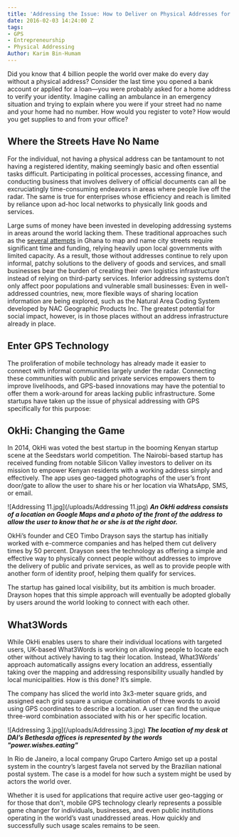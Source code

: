 ```yaml
---
title: 'Addressing the Issue: How to Deliver on Physical Addresses for the Poor'
date: 2016-02-03 14:24:00 Z
tags:
- GPS
- Entrepreneurship
- Physical Addressing
Author: Karim Bin-Humam
---
```


Did you know that 4 billion people the world over make do every day without a physical address? Consider the last time you opened a bank account or applied for a loan—you were probably asked for a home address to verify your identity. Imagine calling an ambulance in an emergency situation and trying to explain where you were if your street had no name and your home had no number. How would you register to vote? How would you get supplies to and from your office?

<!--more-->

## Where the Streets Have No Name

For the individual, not having a physical address can be tantamount to not having a registered identity, making seemingly basic and often essential tasks difficult. Participating in political processes, accessing finance, and conducting business that involves delivery of official documents can all be excruciatingly time-consuming endeavors in areas where people live off the radar. The same is true for enterprises whose efficiency and reach is limited by reliance upon ad-hoc local networks to physically link goods and services.

Large sums of money have been invested in developing addressing systems in areas around the world lacking them. These traditional approaches such as the [several attempts](http://www.fastcoexist.com/3037002/in-a-fast-growing-city-in-ghana-the-streets-finally-have-names) in Ghana to map and name city streets require significant time and funding, relying heavily upon local governments with limited capacity. As a result, those without addresses continue to rely upon informal, patchy solutions to the delivery of goods and services, and small businesses bear the burden of creating their own logistics infrastructure instead of relying on third-party services. Inferior addressing systems don’t only affect poor populations and vulnerable small businesses: Even in well-addressed countries, new, more flexible ways of sharing location information are being explored, such as the Natural Area Coding System developed by NAC Geographic Products Inc. The greatest potential for social impact, however, is in those places without an address infrastructure already in place.

## Enter GPS Technology
The proliferation of mobile technology has already made it easier to connect with informal communities largely under the radar. Connecting these communities with public and private services empowers them to improve livelihoods, and GPS-based innovations may have the potential to offer them a work-around for areas lacking public infrastructure. Some startups have taken up the issue of physical addressing with GPS specifically for this purpose:

## OkHi: Changing the Game
In 2014, OkHi was voted the best startup in the booming Kenyan startup scene at the Seedstars world competition. The Nairobi-based startup has received funding from notable Silicon Valley investors to deliver on its mission to empower Kenyan residents with a working address simply and effectively. The app uses geo-tagged photographs of the user’s front door/gate to allow the user to share his or her location via WhatsApp, SMS, or email.

![Addressing 11.jpg](/uploads/Addressing 11.jpg)
***An OkHi address consists of a location on Google Maps and a photo of the front of the address to allow the user to know that he or she is at the right door.***

OkHi’s founder and CEO Timbo Drayson says the startup has initially worked with e-commerce companies and has helped them cut delivery times by 50 percent. Drayson sees the technology as offering a simple and effective way to physically connect people without addresses to improve the delivery of public and private services, as well as to provide people with another form of identity proof, helping them qualify for services.

The startup has gained local visibility, but its ambition is much broader. Drayson hopes that this simple approach will eventually be adopted globally by users around the world looking to connect with each other.

## What3Words
While OkHi enables users to share their individual locations with targeted users, UK-based What3Words is working on allowing people to locate each other without actively having to tag their location. Instead, What3Words’ approach automatically assigns every location an address, essentially taking over the mapping and addressing responsibility usually handled by local municipalities. How is this done? It’s simple. 

The company has sliced the world into 3x3-meter square grids, and assigned each grid square a unique combination of three words to avoid using GPS coordinates to describe a location. A user can find the unique three-word combination associated with his or her specific location.

![Addressing 3.jpg](/uploads/Addressing 3.jpg)
***The location of my desk at DAI’s Bethesda offices is represented by the words "power.wishes.eating"***

In Rio de Janeiro, a local company Grupo Cartero Amigo set up a postal system in the country’s largest favela not served by the Brazilian national postal system. The case is a model for how such a system might be used by actors the world over. 

Whether it is used for applications that require active user geo-tagging or for those that don’t, mobile GPS technology clearly represents a possible game changer for individuals, businesses, and even public institutions operating in the world’s vast unaddressed areas. How quickly and successfully such usage scales remains to be seen.